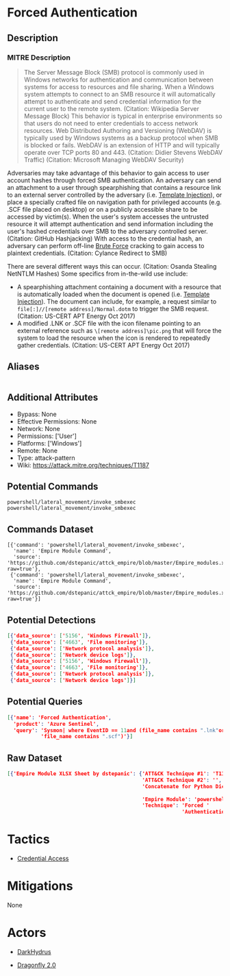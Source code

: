 
# Forced Authentication

## Description

### MITRE Description

> The Server Message Block (SMB) protocol is commonly used in Windows networks for authentication and communication between systems for access to resources and file sharing. When a Windows system attempts to connect to an SMB resource it will automatically attempt to authenticate and send credential information for the current user to the remote system. (Citation: Wikipedia Server Message Block) This behavior is typical in enterprise environments so that users do not need to enter credentials to access network resources. Web Distributed Authoring and Versioning (WebDAV) is typically used by Windows systems as a backup protocol when SMB is blocked or fails. WebDAV is an extension of HTTP and will typically operate over TCP ports 80 and 443. (Citation: Didier Stevens WebDAV Traffic) (Citation: Microsoft Managing WebDAV Security)

Adversaries may take advantage of this behavior to gain access to user account hashes through forced SMB authentication. An adversary can send an attachment to a user through spearphishing that contains a resource link to an external server controlled by the adversary (i.e. [Template Injection](https://attack.mitre.org/techniques/T1221)), or place a specially crafted file on navigation path for privileged accounts (e.g. .SCF file placed on desktop) or on a publicly accessible share to be accessed by victim(s). When the user's system accesses the untrusted resource it will attempt authentication and send information including the user's hashed credentials over SMB to the adversary controlled server. (Citation: GitHub Hashjacking) With access to the credential hash, an adversary can perform off-line [Brute Force](https://attack.mitre.org/techniques/T1110) cracking to gain access to plaintext credentials. (Citation: Cylance Redirect to SMB)

There are several different ways this can occur. (Citation: Osanda Stealing NetNTLM Hashes) Some specifics from in-the-wild use include:

* A spearphishing attachment containing a document with a resource that is automatically loaded when the document is opened (i.e. [Template Injection](https://attack.mitre.org/techniques/T1221)). The document can include, for example, a request similar to <code>file[:]//[remote address]/Normal.dotm</code> to trigger the SMB request. (Citation: US-CERT APT Energy Oct 2017)
* A modified .LNK or .SCF file with the icon filename pointing to an external reference such as <code>\\[remote address]\pic.png</code> that will force the system to load the resource when the icon is rendered to repeatedly gather credentials. (Citation: US-CERT APT Energy Oct 2017)

## Aliases

```

```

## Additional Attributes

* Bypass: None
* Effective Permissions: None
* Network: None
* Permissions: ['User']
* Platforms: ['Windows']
* Remote: None
* Type: attack-pattern
* Wiki: https://attack.mitre.org/techniques/T1187

## Potential Commands

```
powershell/lateral_movement/invoke_smbexec
powershell/lateral_movement/invoke_smbexec
```

## Commands Dataset

```
[{'command': 'powershell/lateral_movement/invoke_smbexec',
  'name': 'Empire Module Command',
  'source': 'https://github.com/dstepanic/attck_empire/blob/master/Empire_modules.xlsx?raw=true'},
 {'command': 'powershell/lateral_movement/invoke_smbexec',
  'name': 'Empire Module Command',
  'source': 'https://github.com/dstepanic/attck_empire/blob/master/Empire_modules.xlsx?raw=true'}]
```

## Potential Detections

```json
[{'data_source': ['5156', 'Windows Firewall']},
 {'data_source': ['4663', 'File monitoring']},
 {'data_source': ['Network protocol analysis']},
 {'data_source': ['Network device logs']},
 {'data_source': ['5156', 'Windows Firewall']},
 {'data_source': ['4663', 'File monitoring']},
 {'data_source': ['Network protocol analysis']},
 {'data_source': ['Network device logs']}]
```

## Potential Queries

```json
[{'name': 'Forced Authentication',
  'product': 'Azure Sentinel',
  'query': 'Sysmon| where EventID == 11and (file_name contains ".lnk"or '
           'file_name contains ".scf")'}]
```

## Raw Dataset

```json
[{'Empire Module XLSX Sheet by dstepanic': {'ATT&CK Technique #1': 'T1187',
                                            'ATT&CK Technique #2': '',
                                            'Concatenate for Python Dictionary': '"powershell/lateral_movement/invoke_smbexec":  '
                                                                                 '["T1187"],',
                                            'Empire Module': 'powershell/lateral_movement/invoke_smbexec',
                                            'Technique': 'Forced '
                                                         'Authentication'}}]
```

# Tactics


* [Credential Access](../tactics/Credential-Access.md)


# Mitigations

None

# Actors


* [DarkHydrus](../actors/DarkHydrus.md)

* [Dragonfly 2.0](../actors/Dragonfly-2.0.md)
    
